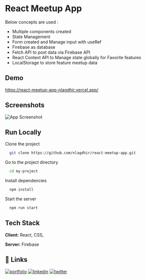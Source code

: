 
# React Meetup App

Below concepts are used : 
 
- Multiple components created
- State Management
- Form created and Manage input with useRef
- Firebase as database
- Fetch API to post data via Firebase API
- React Context API to Manage state globally for Favorite features
- LocalStorage to store feature meetup data

## Demo

https://react-meetup-app-nlagdhir.vercel.app/


## Screenshots

![App Screenshot](https://snipboard.io/bsTioJ.jpg?text=App+Screenshot+Here)


## Run Locally

Clone the project

```bash
  git clone https://github.com/nlagdhir/react-meetup-app.git
```

Go to the project directory

```bash
  cd my-project
```

Install dependencies

```bash
  npm install
```

Start the server

```bash
  npm run start
```


## Tech Stack

**Client:** React, CSS,

**Server:** Firebase


## 🔗 Links
[![portfolio](https://img.shields.io/badge/my_portfolio-000?style=for-the-badge&logo=ko-fi&logoColor=white)](https://nlagdhir.in/)
[![linkedin](https://img.shields.io/badge/linkedin-0A66C2?style=for-the-badge&logo=linkedin&logoColor=white)](https://www.linkedin.com/in/nileshlagdhir/)
[![twitter](https://img.shields.io/badge/twitter-1DA1F2?style=for-the-badge&logo=twitter&logoColor=white)](https://twitter.com/nlagdhir)


